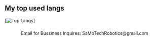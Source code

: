 ## My top used langs
[![Top Langs](https://github-readme-stats.vercel.app/api/top-langs/?username=SamoTechRobotics&theme=tokyonight&layout=compact)]
###
<p align="center">
Email for Bussiness Inquires: SaMoTechRobotics@gmail.com
</p>
